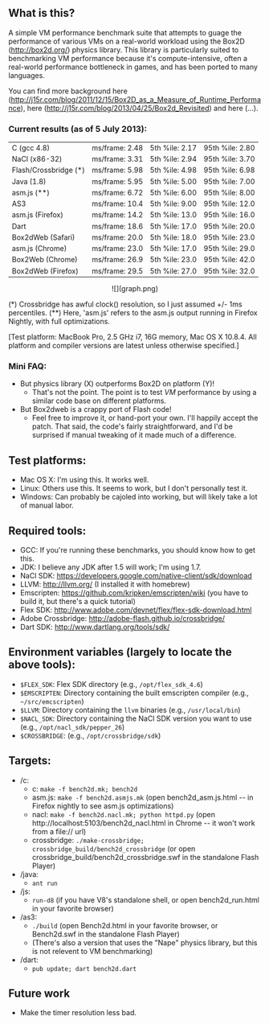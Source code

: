 ## What is this?

A simple VM performance benchmark suite that attempts to guage the performance of various VMs on a real-world
workload using the Box2D (http://box2d.org/) physics library. This library is particularly suited to benchmarking
VM performance because it's compute-intensive, often a real-world performance bottleneck in games, and has been
ported to many languages.

You can find more background here (http://j15r.com/blog/2011/12/15/Box2D_as_a_Measure_of_Runtime_Performance),
here (http://j15r.com/blog/2013/04/25/Box2d_Revisited) and here (...).

### Current results (as of 5 July 2013):

<center>
  <table>
  <tr><td>C (gcc 4.8)</td>              <td>ms/frame: 2.48</td><td>5th %ile: 2.17</td><td>95th %ile: 2.80</td></tr>
  <tr><td>NaCl (x86-32)</td>            <td>ms/frame: 3.31</td><td>5th %ile: 2.94</td><td>95th %ile: 3.70</td></tr>
  <tr><td>Flash/Crossbridge (*)</td>    <td>ms/frame: 5.98</td><td>5th %ile: 4.98</td><td>95th %ile: 6.98</td></tr>
  <tr><td>Java (1.8)</td>               <td>ms/frame: 5.95</td><td>5th %ile: 5.00</td><td>95th %ile: 7.00</td></tr>
  <tr><td>asm.js (**)</td>              <td>ms/frame: 6.72</td><td>5th %ile: 6.00</td><td>95th %ile: 8.00</td></tr>
  <tr><td>AS3</td>                      <td>ms/frame: 10.4</td><td>5th %ile: 9.00</td><td>95th %ile: 12.0</td></tr>
  <tr><td>asm.js (Firefox)</td>         <td>ms/frame: 14.2</td><td>5th %ile: 13.0</td><td>95th %ile: 16.0</td></tr>
  <tr><td>Dart</td>                     <td>ms/frame: 18.6</td><td>5th %ile: 17.0</td><td>95th %ile: 20.0</td></tr>
  <tr><td>Box2dWeb (Safari)</td>        <td>ms/frame: 20.0</td><td>5th %ile: 18.0</td><td>95th %ile: 23.0</td></tr>
  <tr><td>asm.js (Chrome)</td>          <td>ms/frame: 23.0</td><td>5th %ile: 17.0</td><td>95th %ile: 29.0</td></tr>
  <tr><td>Box2Web (Chrome)</td>         <td>ms/frame: 26.9</td><td>5th %ile: 23.0</td><td>95th %ile: 42.0</td></tr>
  <tr><td>Box2dWeb (Firefox)</td>       <td>ms/frame: 29.5</td><td>5th %ile: 27.0</td><td>95th %ile: 32.0</td></tr>
  </table>
</center>

<center> ![](graph.png) </center>

(*) Crossbridge has awful clock() resolution, so I just assumed +/- 1ms percentiles.
(**) Here, 'asm.js' refers to the asm.js output running in Firefox Nightly, with full optimizations.

[Test platform: MacBook Pro, 2.5 GHz i7, 16G memory, Mac OS X 10.8.4.
 All platform and compiler versions are latest unless otherwise specified.]

### Mini FAQ:

- But physics library (X) outperforms Box2D on platform (Y)!
  - That's not the point. The point is to test *VM* performance by using a similar code base on different platforms.
- But Box2dweb is a crappy port of Flash code!
  - Feel free to improve it, or hand-port your own. I'll happily accept the patch.
    That said, the code's fairly straightforward, and I'd be surprised if manual tweaking of it made much of a difference.


## Test platforms:

- Mac OS X: I'm using this. It works well.
- Linux: Others use this. It seems to work, but I don't personally test it.
- Windows: Can probably be cajoled into working, but will likely take a lot of manual labor.


## Required tools:

- GCC: If you're running these benchmarks, you should know how to get this.
- JDK: I believe any JDK after 1.5 will work; I'm using 1.7.
- NaCl SDK: https://developers.google.com/native-client/sdk/download
- LLVM: http://llvm.org/ (I installed it with homebrew)
- Emscripten: https://github.com/kripken/emscripten/wiki (you have to build it, but there's a quick tutorial)
- Flex SDK: http://www.adobe.com/devnet/flex/flex-sdk-download.html
- Adobe Crossbridge: http://adobe-flash.github.io/crossbridge/
- Dart SDK: http://www.dartlang.org/tools/sdk/


## Environment variables (largely to locate the above tools):

- `$FLEX_SDK`: Flex SDK directory (e.g., `/opt/flex_sdk_4.6`)
- `$EMSCRIPTEN`: Directory containing the built emscripten compiler (e.g., `~/src/emcscripten`)
- `$LLVM`: Directory containing the `llvm` binaries (e.g., `/usr/local/bin`)
- `$NACL_SDK`: Directory containing the NaCl SDK version you want to use (e.g., `/opt/nacl_sdk/pepper_26`)
- `$CROSSBRIDGE`: (e.g., `/opt/crossbridge/sdk`)


## Targets:

- /c:
  - c: `make -f bench2d.mk; bench2d`
  - asm.js: `make -f bench2d.asmjs.mk` (open bench2d_asm.js.html -- in Firefox nightly to see asm.js optimizations)
  - nacl: `make -f bench2d.nacl.mk; python httpd.py` (open http://localhost:5103/bench2d_nacl.html in Chrome -- it won't work from a file:// url)
  - crossbridge: `./make-crossbridge; crossbridge_build/bench2d_crossbridge` (or open crossbridge_build/bench2d_crossbridge.swf in the standalone Flash Player)
- /java:
  - `ant run`
- /js:
  - `run-d8` (if you have V8's standalone shell, or open bench2d_run.html in your favorite browser)
- /as3: 
  - `./build` (open Bench2d.html in your favorite browser, or Bench2d.swf in the standalone Flash Player)
  - (There's also a version that uses the "Nape" physics library, but this is not relevent to VM benchmarking)
- /dart:
  - `pub update; dart bench2d.dart`


## Future work

- Make the timer resolution less bad.
